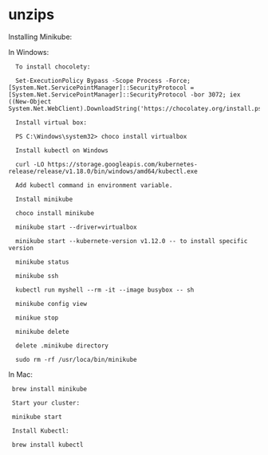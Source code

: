 # unzips

Installing Minikube:
     
   In Windows:

      To install chocolety:

      Set-ExecutionPolicy Bypass -Scope Process -Force; [System.Net.ServicePointManager]::SecurityProtocol = [System.Net.ServicePointManager]::SecurityProtocol -bor 3072; iex ((New-Object System.Net.WebClient).DownloadString('https://chocolatey.org/install.ps1'))

      Install virtual box:

      PS C:\Windows\system32> choco install virtualbox
    
      Install kubectl on Windows

      curl -LO https://storage.googleapis.com/kubernetes-release/release/v1.18.0/bin/windows/amd64/kubectl.exe

      Add kubectl command in environment variable.
    
      Install minikube

      choco install minikube

      minikube start --driver=virtualbox

      minikube start --kubernete-version v1.12.0 -- to install specific version

      minikube status

      minikube ssh

      kubectl run myshell --rm -it --image busybox -- sh

      minikube config view

      minikue stop

      minikube delete

      delete .minikube directory

      sudo rm -rf /usr/loca/bin/minikube

  In Mac:
     
     brew install minikube

     Start your cluster:

     minikube start
    
     Install Kubectl:

     brew install kubectl